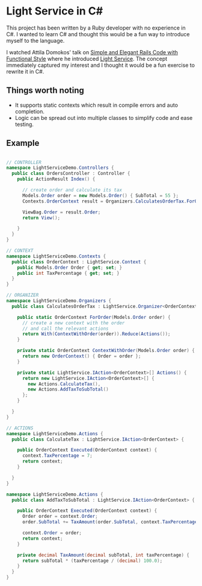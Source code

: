 # Light Service in C# 
This project has been written by a Ruby developer with no experience in C#. I
wanted to learn C# and thought this would be a fun way to introduce myself to
the language.

I watched Attila Domokos' talk on [Simple and Elegant Rails Code with Functional
Style] where he introduced [Light Service]. The concept immediately captured my
interest and I thought it would be a fun exercise to rewrite it in C#.

## Things worth noting

- It supports static contexts which result in compile errors and auto
  completion.
- Logic can be spread out into multiple classes to simplify code and ease
  testing.

## Example

```c#

// CONTROLLER
namespace LightServiceDemo.Controllers {
  public class OrdersController : Controller {
    public ActionResult Index() {

      // create order and calculate its tax
      Models.Order order = new Models.Order() { SubTotal = 55 };
      Contexts.OrderContext result = Organizers.CalculatesOrderTax.ForOrder(order);

      ViewBag.Order = result.Order;
      return View();

    }
  }
}

// CONTEXT
namespace LightServiceDemo.Contexts {
  public class OrderContext : LightService.Context {
    public Models.Order Order { get; set; }
    public int TaxPercentage { get; set; }
  }
}

// ORGANIZER
namespace LightServiceDemo.Organizers {
  public class CalculatesOrderTax : LightService.Organizer<OrderContext> {

    public static OrderContext ForOrder(Models.Order order) {
      // create a new context with the order
      // and call the relevant actions
      return With(ContextWithOrder(order)).Reduce(Actions());
    }

    private static OrderContext ContextWithOrder(Models.Order order) {
      return new OrderContext() { Order = order };
    }

    private static LightService.IAction<OrderContext>[] Actions() {
      return new LightService.IAction<OrderContext>[] {
        new Actions.CalculateTax(),
        new Actions.AddTaxToSubTotal()
      };
    }

  }
}

// ACTIONS
namespace LightServiceDemo.Actions {
  public class CalculateTax : LightService.IAction<OrderContext> {

    public OrderContext Executed(OrderContext context) {
      context.TaxPercentage = 7;
      return context;
    }

  }
}

namespace LightServiceDemo.Actions {
  public class AddTaxToSubTotal : LightService.IAction<OrderContext> {

    public OrderContext Executed(OrderContext context) {
      Order order = context.Order;
      order.SubTotal += TaxAmount(order.SubTotal, context.TaxPercentage);

      context.Order = order;
      return context;
    }

    private decimal TaxAmount(decimal subTotal, int taxPercentage) {
      return subTotal * (taxPercentage / (decimal) 100.0);
    }
  }
}



```

[Simple and Elegant Rails Code with Functional Style]: http://www.adomokos.com/2013/06/simple-and-elegant-rails-code-with.html
[Light Service]: https://github.com/adomokos/light-service
